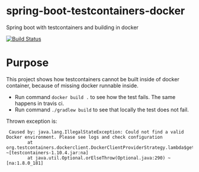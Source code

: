 # spring-boot-testcontainers-docker
Spring boot with testcontainers and building in docker

[![Build Status](https://travis-ci.org/modestukasai/spring-boot-testcontainers-docker.svg?branch=master)](https://travis-ci.org/modestukasai/spring-boot-testcontainers-docker)

# Purpose
This project shows how testcontainers cannot be built inside of docker container, because of missing docker runnable inside.
* Run command `docker build .` to see how the test fails. The same happens in travis ci.
* Run command `./gradlew build` to see that locally the test does not fail. 

Thrown exception is:
```
 Caused by: java.lang.IllegalStateException: Could not find a valid Docker environment. Please see logs and check configuration
        at org.testcontainers.dockerclient.DockerClientProviderStrategy.lambda$getFirstValidStrategy$3(DockerClientProviderStrategy.java:157) ~[testcontainers-1.10.4.jar:na]
        at java.util.Optional.orElseThrow(Optional.java:290) ~[na:1.8.0_181]
```